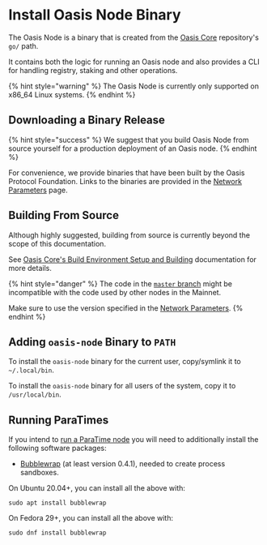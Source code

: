# Install Oasis Node Binary

The Oasis Node is a binary that is created from the [Oasis Core](https://github.com/oasisprotocol/oasis-core) repository's `go/` path.

It contains both the logic for running an Oasis node and also provides a CLI for handling registry, staking and other operations.

{% hint style="warning" %}
The Oasis Node is currently only supported on x86\_64 Linux systems.
{% endhint %}

## Downloading a Binary Release

{% hint style="success" %}
We suggest that you build Oasis Node from source yourself for a production deployment of an Oasis node.
{% endhint %}

For convenience, we provide binaries that have been built by the Oasis Protocol Foundation. Links to the binaries are provided in the [Network Parameters](../../oasis-network/network-parameters.md) page.

## Building From Source

Although highly suggested, building from source is currently beyond the scope of this documentation.

See [Oasis Core's Build Environment Setup and Building](https://docs.oasis.dev/oasis-core/development-setup/build-environment-setup-and-building) documentation for more details.

{% hint style="danger" %}
The code in the [`master` branch](https://github.com/oasisprotocol/oasis-core/tree/master/) might be incompatible with the code used by other nodes in the Mainnet.

Make sure to use the version specified in the [Network Parameters](../../oasis-network/network-parameters.md).
{% endhint %}

## Adding `oasis-node` Binary to `PATH`

To install the `oasis-node` binary for the current user, copy/symlink it to `~/.local/bin`.

To install the `oasis-node` binary for all users of the system, copy it to `/usr/local/bin`.

## Running ParaTimes

If you intend to [run a ParaTime node](../set-up-your-node/run-a-paratime-node.md) you will need to additionally install the following software packages:

* [Bubblewrap](https://github.com/projectatomic/bubblewrap) \(at least version 0.4.1\), needed to create process sandboxes.

On Ubuntu 20.04+, you can install all the above with:

```text
sudo apt install bubblewrap
```

On Fedora 29+, you can install all the above with:

```text
sudo dnf install bubblewrap
```

